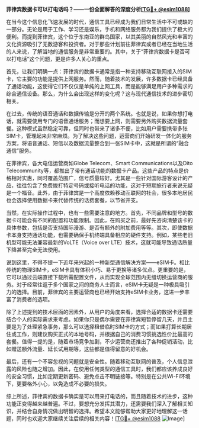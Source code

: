 **菲律宾数据卡可以打电话吗？——一份全面解答的深度分析[[TG💪+ @esim1088](https://t.me/s/esim1088)]**

在当今这个信息化飞速发展的时代，通信工具已经成为我们日常生活中不可或缺的一部分。无论是用于工作、学习还是娱乐，手机和网络服务都为我们提供了极大的便利。而提到菲律宾，这个位于东南亚的群岛国家，以其美丽的自然风光和丰富的文化资源吸引了无数游客和投资者。对于那些计划前往菲律宾或者已经在当地生活的人来说，了解当地的通信服务是非常重要的。其中，关于“菲律宾数据卡是否可以打电话”这个问题，更是许多人关心的重点。

首先，让我们明确一点：菲律宾的数据卡通常是指一种支持移动互联网接入的SIM卡，它主要的功能是提供上网服务。然而，随着技术的发展，许多数据卡已经具备了通话功能，这使得它们不仅仅是单纯的上网工具，而是能够满足用户多种需求的综合通信设备。那么，为什么会出现这样的变化呢？这与现代通信技术的进步密切相关。

在过去，传统的语音通话和数据传输是分开的两个系统。也就是说，如果你想打电话，就需要使用专门的语音通话服务；而想要上网，则需要另外购买数据流量套餐。这种模式虽然稳定可靠，但同时也带来了诸多不便，比如用户需要携带多张SIM卡，管理起来非常麻烦。为了解决这些问题，运营商们开始研发一体化的服务方案，将语音通话、短信以及数据流量整合到一张SIM卡中，这就是所谓的“融合通信”服务。

在菲律宾，各大电信运营商如Globe Telecom、Smart Communications以及Dito Telecommunity等，都推出了带有通话功能的数据卡产品。这些产品的特点是价格相对实惠，同时覆盖范围广，信号质量较好。尤其是一些针对国际游客设计的产品，往往包含了免费拨打特定号码或接听电话的功能，这对于短期旅行者来说无疑是一个福音。此外，由于菲律宾是一个高度依赖移动互联网的社会，很多本地居民也会选择使用数据卡来代替传统的话费套餐，以节省开支。

当然，在实际操作过程中，也有一些需要注意的地方。首先，不同品牌和型号的数据卡可能会有不同的配置和功能限制。因此，在购买之前，最好先咨询清楚该卡的具体参数，包括是否支持国际漫游、是否有额外的附加费用等等。其次，即使数据卡本身支持通话功能，也需要确保手机终端具备相应的硬件支持。例如，某些老旧机型可能无法兼容最新的VoLTE（Voice over LTE）技术，这就可能导致通话质量下降甚至完全无法使用。

说到这里，不得不提一下近年来兴起的一种新型通信解决方案——eSIM卡。相比传统的物理SIM卡，eSIM卡具有体积小巧、易于更换等诸多优点。更重要的是，它可以通过云端直接下载所需配置文件，从而实现全球范围内无缝切换运营商的服务。对于经常往返于多个国家之间的商务人士而言，eSIM卡无疑是一种极具吸引力的选择。目前，菲律宾的主要运营商也已经开始支持eSIM卡业务，这进一步丰富了消费者的选项。

除了上述提到的技术层面的因素外，从用户的角度来看，选择合适的数据卡还需要结合个人的实际需求来考虑。如果你只是偶尔需要在菲律宾短暂停留几天，并且主要是为了处理紧急事务，那么可以选择租借临时SIM卡的方式；而如果打算长期居住或工作，则建议购买正式的本地号码，并根据自己的消费习惯挑选性价比最高的套餐。值得一提的是，随着市场竞争加剧，不少运营商还推出了各种促销活动，比如赠送额外流量、延长试用期等，这些都是值得留意的好机会。

最后，还有一个不容忽视的问题就是安全性。随着移动互联网的普及，个人信息泄露的风险也随之增加。因此，在使用任何类型的通信工具时，我们都应该养成良好的安全习惯，比如定期更新密码、避免点击不明链接等。特别是在公共Wi-Fi环境下，更要格外小心，以免造成不必要的损失。

综上所述，菲律宾的数据卡确实是可以用来打电话的，而且随着技术的进步，这种功能正变得越来越普遍。不过，要想充分发挥其潜力，还需要我们深入了解相关知识，并结合自身情况做出明智的选择。希望本文能够帮助大家更好地理解这一话题，同时也欢迎大家继续关注后续的相关内容！[[TG💪+ @esim1088](https://t.me/s/esim1088) ![Image](https://i.postimg.cc/4NQfJmqS/Snipaste-2025-05-13-00-14-12.png)]